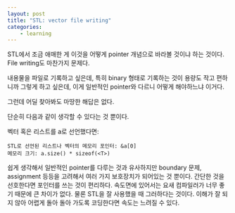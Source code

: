 ```yaml
---
layout: post
title: "STL: vector file writing"
categories:
    - learning
---
```


STL에서 조금 애매한 게 이것을 어떻게 pointer 개념으로 바라볼 것이냐 하는 것이다. File writing도 마찬가지 문제다.

내용물을 파일로 기록하고 싶은데, 특히 binary 형태로 기록하는 것이 용량도 작고 편하니까 그렇게 하고 싶은데, 이게 일반적인 pointer와 다르니 어떻게 해야하느냐 이거다.

그런데 어딜 찾아봐도 마땅한 해답은 없다. 

단순히 다음과 같이 생각할 수 있다는 것 뿐이다.

벡터 혹은 리스트를 a로 선언했다면:
```
STL로 선언된 리스트나 벡터의 메모리 포인터: &a[0]
메모리 크기: a.size() * sizeof(<T>)
```

쉽게 생각해서 일반적인 pointer를 다루는 것과 유사하지만 boundary 문제, assignment 등등을 고려해서 여러 가지 보호장치가 되어있는 것 뿐이다. 간단한 것을 선호한다면 포인터를 쓰는 것이 편리하다. 속도면에 있어서는 요새 컴파일러가 너무 좋기 때문에 큰 차이가 없다. 물론 STL을 잘 사용했을 때 그러하다는 것이다. 이해가 잘 되지 않아 어렵게 돌아 돌아 가도록 코딩한다면 속도는 느려질 수 있다.



